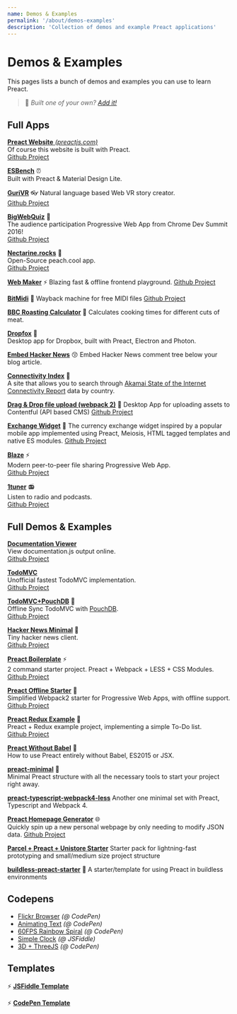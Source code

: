 ```yaml
---
name: Demos & Examples
permalink: '/about/demos-examples'
description: 'Collection of demos and example Preact applications'
---
```


# Demos & Examples

This pages lists a bunch of demos and examples you can use to learn Preact.

> :information_desk_person: _Built one of your own?
> [Add it!](https://github.com/preactjs/preact-www/blob/master/content/en/about/demos-examples.md)_


## Full Apps

[**Preact Website** _(preactjs.com)_](https://preactjs.com)  
Of course this website is built with Preact.  
[Github Project](https://github.com/preactjs/preact-www)

**[ESBench](http://esbench.com)** :alarm_clock:  
Built with Preact & Material Design Lite.

[**GuriVR**](https://gurivr.com) :eyeglasses:
Natural language based Web VR story creator.  
[Github Project](https://github.com/opennewslabs/guri-vr)

[**BigWebQuiz**](https://bigwebquiz.com) :game_die:  
The audience participation Progressive Web App from Chrome Dev Summit 2016!  
[Github Project](https://github.com/jakearchibald/big-web-quiz)

**[Nectarine.rocks](http://nectarine.rocks)** :peach:  
Open-Source peach.cool app.  
[Github Project](https://github.com/developit/nectarine)

**[Web Maker](https://webmakerapp.com/app/)** :zap:
Blazing fast & offline frontend playground.
[Github Project](https://github.com/chinchang/web-maker)

**[BitMidi](https://bitmidi.com/)** :musical_keyboard:
Wayback machine for free MIDI files
[Github Project](https://github.com/feross/bitmidi.com)

**[BBC Roasting Calculator](https://www.bbc.com/food/techniques/articles/roast-calculator)** :turkey:
Calculates cooking times for different cuts of meat.

**[Dropfox](https://github.com/developit/dropfox)** :wolf:  
Desktop app for Dropbox, built with Preact, Electron and Photon.

**[Embed Hacker News](https://github.com/TXTPEN/hn)** :kissing_closed_eyes:
Embed Hacker News comment tree below your blog article.

**[Connectivity Index](https://cindex.co)** :iphone:  
A site that allows you to search through [Akamai State of the Internet Connectivity Report](https://content.akamai.com/PG7010-Q2-2016-SOTI-Connectivity-Report.html) data by country.

**[Drag & Drop file upload (webpack 2)](https://contentful-labs.github.io/file-upload-example/)** :rocket:
Desktop App for uploading assets to Contentful (API based CMS)
[Github Project](https://github.com/contentful-labs/file-upload-example)

**[Exchange Widget](https://sgtpep.github.io/exchange-widget/dist/)** :currency_exchange:
The currency exchange widget inspired by a popular mobile app implemented using Preact, Meiosis, HTML tagged templates and native ES modules.
[Github Project](https://github.com/sgtpep/exchange-widget)

**[Blaze](https://blaze.now.sh)** :zap:  
Modern peer-to-peer file sharing Progressive Web App.  
[Github Project](https://github.com/blenderskool/blaze)

**[1tuner](https://1tuner.com)** :radio:  
Listen to radio and podcasts.  
[Github Project](https://github.com/robinbakker/1tuner)

## Full Demos & Examples

**[Documentation Viewer](https://documentation-viewer.firebaseapp.com)**  
View documentation.js output online.  
[Github Project](https://github.com/developit/documentation-viewer)

**[TodoMVC](http://developit.github.io/preact-todomvc/)**  
Unofficial fastest TodoMVC implementation.  
[Github Project](https://github.com/developit/preact-todomvc)

**[TodoMVC+PouchDB](http://katopz.github.io/preact-todomvc-pouchdb/)** :floppy_disk:  
Offline Sync TodoMVC with [PouchDB](https://pouchdb.com/).  
[Github Project](https://github.com/katopz/preact-todomvc-pouchdb)

**[Hacker News Minimal](https://developit.github.io/hn_minimal/)** :newspaper:  
Tiny hacker news client.  
[Github Project](https://github.com/developit/hn_minimal)

**[Preact Boilerplate](https://preact-boilerplate.surge.sh)** :zap:  
2 command starter project. Preact + Webpack + LESS + CSS Modules.  
[Github Project](https://github.com/developit/preact-boilerplate)

**[Preact Offline Starter](https://preact-starter.now.sh)** :100:  
Simplified Webpack2 starter for Progressive Web Apps, with offline support.  
[Github Project](https://github.com/lukeed/preact-starter)

**[Preact Redux Example](https://preact-redux-example.surge.sh)** :repeat:  
Preact + Redux example project, implementing a simple To-Do list.  
[Github Project](https://github.com/developit/preact-redux-example)

**[Preact Without Babel](https://github.com/developit/preact-without-babel)** :horse:  
How to use Preact entirely without Babel, ES2015 or JSX.

**[preact-minimal](https://github.com/aganglada/preact-minimal)** :rocket:  
Minimal Preact structure with all the necessary tools to start your project right away.

**[preact-typescript-webpack4-less](https://github.com/lexey111/preact-typescript-webpack4-boilerplate)**
Another one minimal set with Preact, Typescript and Webpack 4.

**[Preact Homepage Generator](https://thomaswood.me/)** :globe_with_meridians:  
Quickly spin up a new personal webpage by only needing to modify JSON data.
[Github Project](https://github.com/tomasswood/preact-homepage-generator)

**[Parcel + Preact + Unistore Starter](https://github.com/hwclass/parcel-preact-unistore-starter)**
Starter pack for lightning-fast prototyping and small/medium size project structure

**[buildless-preact-starter](https://github.com/ttntm/buildless-preact-starter)** :rocket:
A starter/template for using Preact in buildless environments

## Codepens

- [Flickr Browser](http://codepen.io/developit/full/VvMZwK/) _(@ CodePen)_
- [Animating Text](http://codepen.io/developit/full/LpNOdm/) _(@ CodePen)_
- [60FPS Rainbow Spiral](http://codepen.io/developit/full/xGoagz/) _(@ CodePen)_
- [Simple Clock](http://jsfiddle.net/developit/u9m5x0L7/embedded/result,js/) _(@ JSFiddle)_
- [3D + ThreeJS](http://codepen.io/developit/pen/PPMNjd?editors=0010) _(@ CodePen)_

## Templates

:zap: [**JSFiddle Template**](https://jsfiddle.net/developit/rs6zrh5f/embedded/result/)

:zap: [**CodePen Template**](http://codepen.io/developit/pen/pgaROe?editors=0010)
